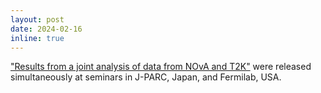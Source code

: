 ```yaml
---
layout: post
date: 2024-02-16 
inline: true
---
```


<a href='https://indico.fnal.gov/event/62062/'> "Results from a joint analysis of data from NOvA and T2K"</a> were released simultaneously at seminars in J-PARC, Japan, and Fermilab, USA. 

